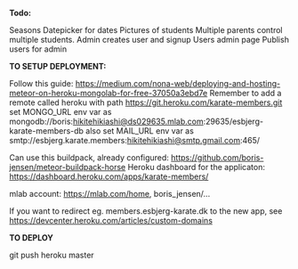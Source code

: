 **Todo:**

Seasons
Datepicker for dates
Pictures of students
Multiple parents control multiple students. Admin creates user and signup
Users admin page
Publish users for admin


**TO SETUP DEPLOYMENT:**

Follow this guide: https://medium.com/nona-web/deploying-and-hosting-meteor-on-heroku-mongolab-for-free-37050a3ebd7e
Remember to add a remote called heroku with path https://git.heroku.com/karate-members.git
set MONGO_URL env var as mongodb://boris:hikitehikiashi@ds029635.mlab.com:29635/esbjerg-karate-members-db
also set MAIL_URL env var as smtp://esbjerg.karate.members:hikitehikiashi@smtp.gmail.com:465/

Can use this buildpack, already configured: https://github.com/boris-jensen/meteor-buildpack-horse
Heroku dashboard for the applicaton: https://dashboard.heroku.com/apps/karate-members/

mlab account: https://mlab.com/home, boris_jensen/...

If you want to redirect eg. members.esbjerg-karate.dk to the new app, see https://devcenter.heroku.com/articles/custom-domains


**TO DEPLOY**

git push heroku master
